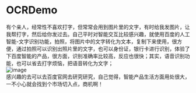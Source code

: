# OCRDemo
有个亲人，经常性不喜欢打字，但常常会用到图片里的文字，有时给我发图片，让我帮打字，然后给你发过去。自己平时对智能交互比较感兴趣，就使用百度的人工智能-文字识别功能，拍照，将图片中的文字转化为文本，复制下来使用，很方便，通过拍照可以识别出照片里的文字，也可以身份证，银行卡进行识别，体验了下百度智能的产品，很方面，识别准确率比较高，反应也很快；其实，语音识别功能，也可以省去打字烦恼，把语音转化为文字；
<br>![image](https://github.com/daitu-liang/OCRDemo/blob/master/Video_2017-04-07_174203.gif)
<br>感兴趣的去可以去百度官网去研究研究，自己觉得，智能产品生活方面用处很大，一不小心就会找到个市场切入点，商机啊！
